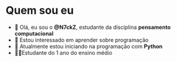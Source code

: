 # Quem sou eu


- 👋 Olá, eu sou o **@N7ckZ**, estudante da disciplina **pensamento computacional**
- 👀 Estou interessado em aprender sobre programação
- 🌱 Atualmente estou iniciando na programação com **Python**
- 🧑‍🦽Estudante do 1 ano do ensino médio


<!---
N7ckZ/N7ckZ is a ✨ special ✨ repository because its `README.md` (this file) appears on your GitHub profile.
You can click the Preview link to take a look at your changes.
--->
